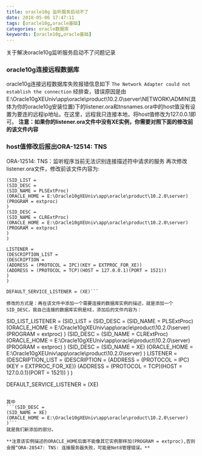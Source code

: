 ```yaml
---
title: oracle10g 监听服务启动不了
date: 2018-05-06 17:47:11
tags: [oracle10g,oracle基础]
categories: oracle数据库
keywords: [oracle10g,oracle基础]
---
```

关于解决oracle10g监听服务启动不了问题记录
 <!--more-->
 
 ### oracle10g连接远程数据库
 oracle10g连接远程数据库失败报错信息如下
 `The Network Adapter could not establish the connection` 
 经排查，错误原因是由E:\Oracle10gXEUniv\app\oracle\product\10.2.0\server\NETWORK\ADMIN(具体为你的oracle10g安装位置)下的listener.ora和tnsnames.ora中的host值没有设置为要连的远程ip地址。在这里，远程我只连接本地，将host值修改为127.0.0.1即可。
 **注意：如果你的listener.ora文件中没有XE实例，你需要对照下面的修改前的该文件内容**

 ### host值修改后报出ORA-12514: TNS
 ORA-12514: TNS：监听程序当前无法识别连接描述符中请求的服务
 再次修改listener.ora文件，修改前该文件内容为:
 ```SID_LIST_LISTENER =
 (SID_LIST =
 (SID_DESC =
 (SID_NAME = PLSExtProc)
 (ORACLE_HOME = E:\Oracle10gXEUniv\app\oracle\product\10.2.0\server)
 (PROGRAM = extproc)
 )
 (SID_DESC =
 (SID_NAME = CLRExtProc)
 (ORACLE_HOME = E:\Oracle10gXEUniv\app\oracle\product\10.2.0\server)
 (PROGRAM = extproc)
 )
 )
 
 LISTENER =
 (DESCRIPTION_LIST =
 (DESCRIPTION =
 (ADDRESS = (PROTOCOL = IPC)(KEY = EXTPROC_FOR_XE))
 (ADDRESS = (PROTOCOL = TCP)(HOST = 127.0.0.1)(PORT = 1521))
 )
 )
 
 DEFAULT_SERVICE_LISTENER = (XE)```
 
 修改的方式是：再在该文件中添加一个需要连接的数据库实例的描述，就是添加一个SID_DESC，我自己连接的数据库实例是XE，添加后的文件内容为：
 ```
 SID_LIST_LISTENER =
 (SID_LIST =
 (SID_DESC =
 (SID_NAME = PLSExtProc)
 (ORACLE_HOME = E:\Oracle10gXEUniv\app\oracle\product\10.2.0\server)
 (PROGRAM = extproc)
 )
 (SID_DESC =
 (SID_NAME = CLRExtProc)
 (ORACLE_HOME = E:\Oracle10gXEUniv\app\oracle\product\10.2.0\server)
 (PROGRAM = extproc)
 )
 (SID_DESC =
 (SID_NAME = XE)
 (ORACLE_HOME = E:\Oracle10gXEUniv\app\oracle\product\10.2.0\server)
 )
 LISTENER =
 (DESCRIPTION_LIST =
 (DESCRIPTION =
 (ADDRESS = (PROTOCOL = IPC)(KEY = EXTPROC_FOR_XE))
 (ADDRESS = (PROTOCOL = TCP)(HOST = 127.0.0.1)(PORT = 1521))
 )
 )
 
 DEFAULT_SERVICE_LISTENER = (XE)
 ```
 
 其中
 ```(SID_DESC =
 (SID_NAME = XE)
 (ORACLE_HOME = E:\Oracle10gXEUniv\app\oracle\product\10.2.0\server)
 )```
 就是我们新添加的部分。

 **注意该实例描述的ORACLE_HOME后面不能像其它实例那样加(PROGRAM = extproc),否则会报“ORA-28547: TNS: 连接服务器失败，可能是Net8管理错误。**
